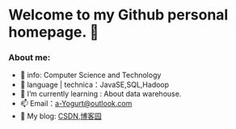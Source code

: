 # Welcome to my Github personal homepage. 👋
### About me:
- 🏫 info: Computer Science and Technology
- 🔭 language | technica：JavaSE,SQL,Hadoop
- 🌱 I’m currently learning : About data warehouse.
- 📫 Email：a-Yogurt@outlook.com
- 📝 My blog: [CSDN](https://blog.csdn.net/weixin_43721228?spm=1000.2115.3001.5343),[博客园](https://www.cnblogs.com/a-Yogurt)

